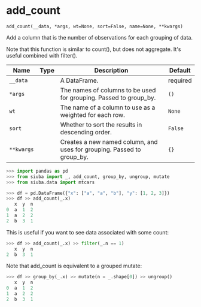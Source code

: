# add_count

`add_count(__data, *args, wt=None, sort=False, name=None, **kwargs)`

Add a column that is the number of observations for each grouping of data.

Note that this function is similar to count(), but does not aggregate. It's
useful combined with filter().

| Name       | Type   | Description                                                            | Default   |
|------------|--------|------------------------------------------------------------------------|-----------|
| `__data`   |        | A DataFrame.                                                           | required  |
| `*args`    |        | The names of columns to be used for grouping. Passed to group_by.      | `()`      |
| `wt`       |        | The name of a column to use as a weighted for each row.                | `None`    |
| `sort`     |        | Whether to sort the results in descending order.                       | `False`   |
| `**kwargs` |        | Creates a new named column, and uses for grouping. Passed to group_by. | `{}`      |

```python
>>> import pandas as pd
>>> from siuba import _, add_count, group_by, ungroup, mutate
>>> from siuba.data import mtcars
```

```python
>>> df = pd.DataFrame({"x": ["a", "a", "b"], "y": [1, 2, 3]})
>>> df >> add_count(_.x)
   x  y  n
0  a  1  2
1  a  2  2
2  b  3  1
```

This is useful if you want to see data associated with some count:

```python
>>> df >> add_count(_.x) >> filter(_.n == 1)
   x  y  n
2  b  3  1
```

Note that add_count is equivalent to a grouped mutate:

```python
>>> df >> group_by(_.x) >> mutate(n = _.shape[0]) >> ungroup()
   x  y  n
0  a  1  2
1  a  2  2
2  b  3  1
```
